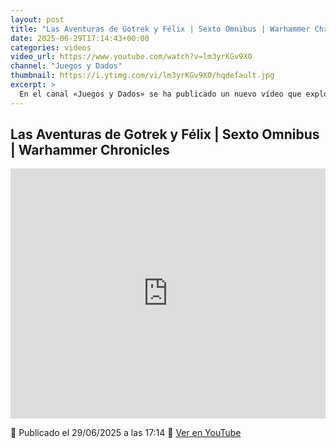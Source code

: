 ```yaml
---
layout: post
title: "Las Aventuras de Gotrek y Félix | Sexto Omnibus | Warhammer Chronicles"
date: 2025-06-29T17:14:43+00:00
categories: videos
video_url: https://www.youtube.com/watch?v=lm3yrKGv9X0
channel: "Juegos y Dados"
thumbnail: https://i.ytimg.com/vi/lm3yrKGv9X0/hqdefault.jpg
excerpt: >
  En el canal «Juegos y Dados» se ha publicado un nuevo vídeo que explora el fascinante universo de Warhammer Chronicles a través del sexto omnibus de las aventuras de Gotrek y Félix. Esta entrega promete sumergirnos en las emocionantes historias de estos icónicos personajes del Viejo Mundo, ofreciendo a los aficionados una oportunidad única para profundizar en su trasfondo y vivencias épicas.
---
```


## Las Aventuras de Gotrek y Félix | Sexto Omnibus | Warhammer Chronicles

<iframe width="100%" height="400" src="https://www.youtube.com/embed/lm3yrKGv9X0" frameborder="0" allowfullscreen></iframe>

📅 Publicado el 29/06/2025 a las 17:14
🔗 [Ver en YouTube](https://www.youtube.com/watch?v=lm3yrKGv9X0)
